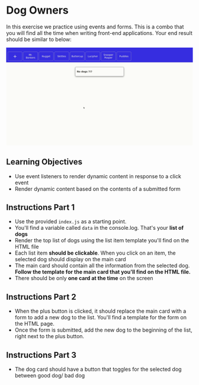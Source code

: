 # Dog Owners

In this exercise we practice using events and forms. This is a combo that you will find all the time when writing front-end applications. Your end result should be similar to below:

![Result](dog_owner.gif)

## Learning Objectives
* Use event listeners to render dynamic content in response to a click event
* Render dynamic content based on the contents of a submitted form 

## Instructions Part 1
- Use the provided `index.js` as a starting point.
- You'll find a variable called `data` in the console.log. That's your **list of dogs**
- Render the top list of dogs using the list item template you'll find on the HTML file
- Each list item **should be clickable**. When you click on an item, the selected dog should display on the main card
- The main card should contain all the information from the selected dog. **Follow the template for the main card that you'll find on the HTML file.**
- There should be only **one card at the time** on the screen

## Instructions Part 2
- When the plus button is clicked, it should replace the main card with a form to add a new dog to the list. You'll find a template for the form on the HTML page. 
- Once the form is submitted, add the new dog to the beginning of the list, right next to the plus button.

## Instructions Part 3
- The dog card should have a button that toggles for the selected dog between good dog/ bad dog
